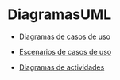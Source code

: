 # DiagramasUML
+ [Diagramas de casos de uso](https://github.com/RodrigoRivas89/SistemaGestionTurnos/blob/main/diagramas_de_casos_de_uso.md#diagramas-de-casos-de-uso)

+ [Escenarios de casos de uso](https://github.com/RodrigoRivas89/SistemaGestionTurnos/blob/main/escenarios_de_casos_de_uso.md#escenarios-de-casos-de-uso)

+ [Diagramas de actividades](https://github.com/RodrigoRivas89/SistemaGestionTurnos/blob/main/diagramas_de_actividades.md#diagramas-de-actividades) 
